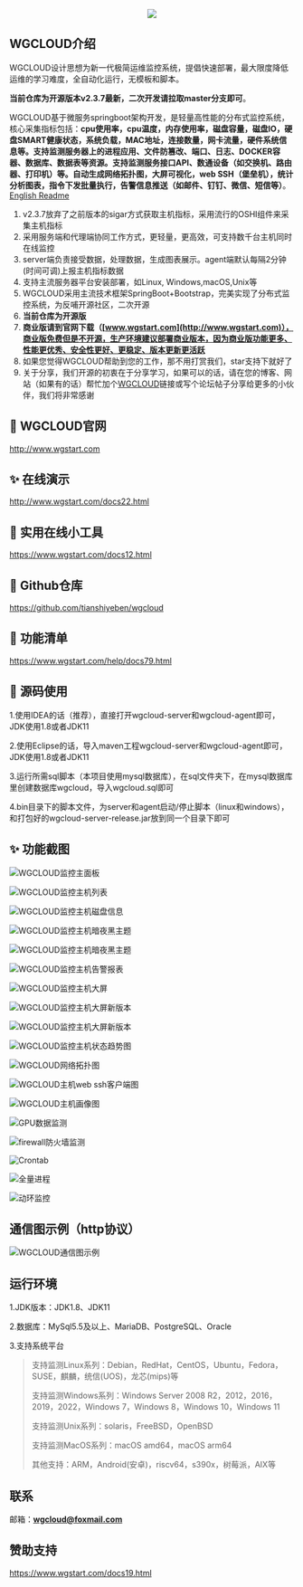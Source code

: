 <p align="center">
  <a  target="_blank" href="http://www.wgstart.com">
    <img src="./demo/logo.png">
  </a>
 </p>



## WGCLOUD介绍

WGCLOUD设计思想为新一代极简运维监控系统，提倡快速部署，最大限度降低运维的学习难度，全自动化运行，无模板和脚本。

**当前仓库为开源版本v2.3.7最新，二次开发请拉取master分支即可**。

WGCLOUD基于微服务springboot架构开发，是轻量高性能的分布式监控系统，核心采集指标包括：**cpu使用率，cpu温度，内存使用率，磁盘容量，磁盘IO，硬盘SMART健康状态，系统负载，MAC地址，连接数量，网卡流量，硬件系统信息等。支持监测服务器上的进程应用、文件防篡改、端口、日志、DOCKER容器、数据库、数据表等资源。支持监测服务接口API、数通设备（如交换机、路由器、打印机）等。自动生成网络拓扑图，大屏可视化，web SSH（堡垒机），统计分析图表，指令下发批量执行，告警信息推送（如邮件、钉钉、微信、短信等）**。[English Readme](<./README.md>)

1.   v2.3.7放弃了之前版本的sigar方式获取主机指标，采用流行的OSHI组件来采集主机指标
2.   采用服务端和代理端协同工作方式，更轻量，更高效，可支持数千台主机同时在线监控
3.   server端负责接受数据，处理数据，生成图表展示。agent端默认每隔2分钟(时间可调)上报主机指标数据
4.   支持主流服务器平台安装部署，如Linux, Windows,macOS,Unix等
5.   WGCLOUD采用主流技术框架SpringBoot+Bootstrap，完美实现了分布式监控系统，为反哺开源社区，二次开源
6.   **当前仓库为开源版**
7.   **商业版请到官网下载（[www.wgstart.com](http://www.wgstart.com)），商业版免费但是不开源，生产环境建议部署商业版本，因为商业版功能更多、性能更优秀、安全性更好、更稳定、版本更新更活跃**
8.   如果您觉得WGCLOUD帮助到您的工作，那不用打赏我们，star支持下就好了
9.   关于分享，我们开源的初衷在于分享学习，如果可以的话，请在您的博客、网站（如果有的话）帮忙加个[WGCLOUD](http://www.wgstart.com)链接或写个论坛帖子分享给更多的小伙伴，我们将非常感谢

## **🎉 WGCLOUD官网**

<http://www.wgstart.com>

## **✨ 在线演示**

<http://www.wgstart.com/docs22.html>

## 🌽 实用在线小工具

<https://www.wgstart.com/docs12.html>

## **🚀 Github**仓库

<https://github.com/tianshiyeben/wgcloud>

## **🐳 功能清单**

<https://www.wgstart.com/help/docs79.html>

## **👏 源码使用**

1.使用IDEA的话（推荐），直接打开wgcloud-server和wgcloud-agent即可，JDK使用1.8或者JDK11

2.使用Eclipse的话，导入maven工程wgcloud-server和wgcloud-agent即可，JDK使用1.8或者JDK11

3.运行所需sql脚本（本项目使用mysql数据库），在sql文件夹下，在mysql数据库里创建数据库wgcloud，导入wgcloud.sql即可

4.bin目录下的脚本文件，为server和agent启动/停止脚本（linux和windows），和打包好的wgcloud-server-release.jar放到同一个目录下即可

## **✨ 功能截图**



![WGCLOUD监控主面板](./demo/demo2.jpg)

![WGCLOUD监控主机列表](./demo/demo3.jpg)

![WGCLOUD监控主机磁盘信息](./demo/demo9.jpg)

![WGCLOUD监控主机暗夜黑主题](./demo/chatu1.jpg)

![WGCLOUD监控主机暗夜黑主题](./demo/chatu3.jpg)

![WGCLOUD监控主机告警报表](./daping/dapingv4.jpg)

![WGCLOUD监控主机大屏](./demo/dp.jpg)

![WGCLOUD监控主机大屏新版本](./demo/dapingNew.jpg)

![WGCLOUD监控主机大屏新版本](./demo/dapingv3.jpg)

![WGCLOUD监控主机状态趋势图](./demo/demo4.jpg)



![WGCLOUD网络拓扑图](./demo/tpdemo.jpg)

![WGCLOUD主机web ssh客户端图](./demo/ssh.jpg)

![WGCLOUD主机画像图](./demo/huaxiang.jpg)

![GPU数据监测](./GPU/gpu.jpg)

![firewall防火墙监测](./firewall/firewall.jpg)

![Crontab](./crontab/crontab.jpg)

![全量进程](./demo/allProcess.jpg)

![动环监控](./demo/donghuan.jpg)

## 通信图示例（http协议）

![WGCLOUD通信图示例](./demo/tongxin.jpg)

## 运行环境

1.JDK版本：JDK1.8、JDK11

2.数据库：MySql5.5及以上、MariaDB、PostgreSQL、Oracle

3.支持系统平台

> 支持监测Linux系列：Debian，RedHat，CentOS，Ubuntu，Fedora，SUSE，麒麟，统信(UOS)，龙芯(mips)等
>
> 支持监测Windows系列：Windows Server 2008 R2，2012，2016，2019，2022，Windows 7，Windows 8，Windows 10，Windows 11
>
> 支持监测Unix系列：solaris，FreeBSD，OpenBSD
>
> 支持监测MacOS系列：macOS amd64，macOS arm64
>
> 其他支持：ARM，Android(安卓)，riscv64，s390x，树莓派，AIX等



## 联系

邮箱：**wgcloud@foxmail.com**

## 赞助支持

https://www.wgstart.com/docs19.html

